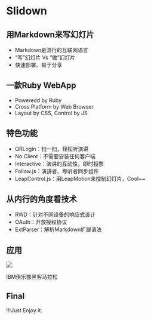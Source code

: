 ﻿<!---
     theme: tech
     animation: slide
-->

# Slidown

## 用Markdown来写幻灯片

+ Markdown是流行的互联网语言
+ “写”幻灯片 Vs “做”幻灯片
+ 快速部署、易于分享

## 一款Ruby WebApp

+ Poweredd by Ruby
+ Cross Platform by Web Browser 
+ Layout by CSS, Control by JS

## 特色功能

+ QRLogin：扫一扫，轻松听演讲
+ No Client：不需要安装任何客户端
+ Interactive：演讲的互动性，即时投票
+ Follow.js：演讲者、聆听者同步组件
+ LeapControl.js：用LeapMotion来控制幻灯片，Cool~~

## 从内行的角度看技术

+ RWD：针对不同设备的响应式设计
+ OAuth：开放授权协议
+ ExtParser：解析Markdown扩展语法

## 应用

![](/img/hackathon.jpg)
<p class="texg-align:center">IBM俱乐部黑客马拉松</p>

## Final ##

!!!Just Enjoy it.
